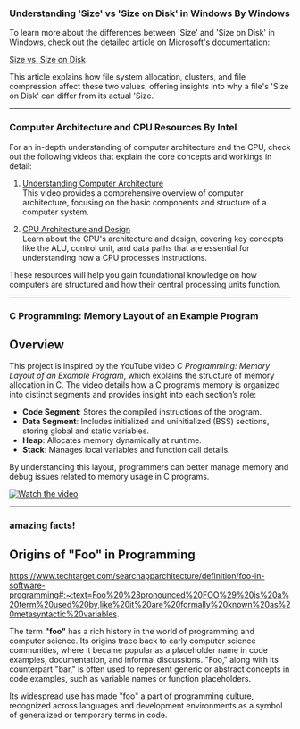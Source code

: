 ### Understanding 'Size' vs 'Size on Disk' in Windows By Windows

To learn more about the differences between 'Size' and 'Size on Disk' in Windows, check out the detailed article on Microsoft's documentation:

[Size vs. Size on Disk](https://learn.microsoft.com/en-us/previous-versions/technet-magazine/hh148159(v=msdn.10)?redirectedfrom=MSDN)

This article explains how file system allocation, clusters, and file compression affect these two values, offering insights into why a file's 'Size on Disk' can differ from its actual 'Size.'


----------------------------------------------------------------------------------------------------------------


### Computer Architecture and CPU Resources By Intel

For an in-depth understanding of computer architecture and the CPU, check out the following videos that explain the core concepts and workings in detail:

1. [Understanding Computer Architecture](https://www.youtube.com/watch?v=vgPFzblBh7w)  
   This video provides a comprehensive overview of computer architecture, focusing on the basic components and structure of a computer system.

2. [CPU Architecture and Design](https://www.youtube.com/watch?v=o_WXTRS2qTY)  
   Learn about the CPU's architecture and design, covering key concepts like the ALU, control unit, and data paths that are essential for understanding how a CPU processes instructions.

These resources will help you gain foundational knowledge on how computers are structured and how their central processing units function.

--------------------------------------------------------------------------------------------------------------



### C Programming: Memory Layout of an Example Program

## Overview

This project is inspired by the YouTube video *C Programming: Memory Layout of an Example Program*, which explains the structure of memory allocation in C. The video details how a C program’s memory is organized into distinct segments and provides insight into each section’s role:

- **Code Segment**: Stores the compiled instructions of the program.
- **Data Segment**: Includes initialized and uninitialized (BSS) sections, storing global and static variables.
- **Heap**: Allocates memory dynamically at runtime.
- **Stack**: Manages local variables and function call details.

By understanding this layout, programmers can better manage memory and debug issues related to memory usage in C programs.


[![Watch the video](https://img.youtube.com/vi/cZNFzSJCW-I/maxresdefault.jpg)](https://www.youtube.com/watch?v=cZNFzSJCW-I)

-----------------------------------------------------------------------------------------------------------------------

### amazing facts!



## Origins of "Foo" in Programming  


https://www.techtarget.com/searchapparchitecture/definition/foo-in-software-programming#:~:text=Foo%20%28pronounced%20FOO%29%20is%20a%20term%20used%20by,like%20it%20are%20formally%20known%20as%20metasyntactic%20variables.

The term **"foo"** has a rich history in the world of programming and computer science. Its origins trace back to early computer science communities, where it became popular as a placeholder name in code examples, documentation, and informal discussions. "Foo," along with its counterpart "bar," is often used to represent generic or abstract concepts in code examples, such as variable names or function placeholders.

Its widespread use has made "foo" a part of programming culture, recognized across languages and development environments as a symbol of generalized or temporary terms in code.
